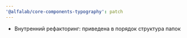 ```yaml
---
'@alfalab/core-components-typography': patch
---
```


   - Внутренний рефакторинг: приведена в порядок структура папок

